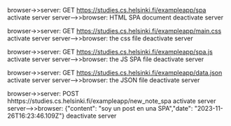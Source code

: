   browser->>server: GET https://studies.cs.helsinki.fi/exampleapp/spa
  activate server
  server-->>browser: HTML SPA document
  deactivate server

  browser->>server: GET https://studies.cs.helsinki.fi/exampleapp/main.css
  activate server
  server-->>browser: the css file
  deactivate server

  browser->>server: GET https://studies.cs.helsinki.fi/exampleapp/spa.js
  activate server
  server-->>browser: the JS SPA file
  deactivate server

  browser->>server: GET https://studies.cs.helsinki.fi/exampleapp/data.json
  activate server
  server-->>browser: the JSON file
  deactivate server

  browser->>server: POST hhttps://studies.cs.helsinki.fi/exampleapp/new_note_spa
  activate server
  server-->>browser: {"content": "soy un post en una SPA","date": "2023-11-26T16:23:46.109Z"}
  deactivate server
